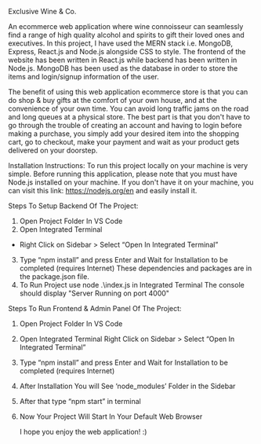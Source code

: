 Exclusive Wine & Co. 

An ecommerce web application where wine connoisseur can seamlessly find a range of high quality alcohol and spirits to gift their loved ones and executives.
In this project, I have used the MERN stack i.e. MongoDB, Express, React.js and Node.js alongside CSS to style. The frontend of the website has been written in React.js while 
backend has been written in Node.js. MongoDB has been used as the database in order to store the items and login/signup information of the user.

The benefit of using this web application ecommerce store is that you can do shop & buy gifts at the comfort of your own house, and at the convenience of your own time.
You can avoid long traffic jams on the road and long queues at a physical store. 
The best part is that you don't have to go through the trouble of creating an account and having to login before making a purchase, 
you simply add your desired item into the shopping cart, go to checkout, make your payment and wait as your product gets delivered on your doorstep.

Installation Instructions: 
To run this project locally on your machine is very simple. Before running this application, 
please note that you must have Node.js installed on your machine. 
If you don't have it on your machine, you can visit this link: https://nodejs.org/en and easily install it.

Steps To Setup Backend Of The Project:

1. Open Project Folder In VS Code
2. Open Integrated Terminal
- Right Click on Sidebar > Select “Open In Integrated Terminal”
3. Type “npm install” and press Enter and Wait for
Installation to be completed (requires Internet)
These dependencies and packages are in the package.json file.
4. To Run Project use node .\index.js in Integrated Terminal
The console should display "Server Running on port 4000"

Steps To Run Frontend & Admin Panel Of The Project:

1. Open Project Folder In VS Code
2. Open Integrated Terminal
   Right Click on Sidebar > Select “Open In Integrated Terminal”
3. Type “npm install” and press Enter and Wait for
Installation to be completed (requires Internet)
4. After Installation You will See ‘node_modules’ Folder in
the Sidebar
5. After that type “npm start” in terminal
6. Now Your Project Will Start In Your Default Web Browser

   I hope you enjoy the web application! :)

